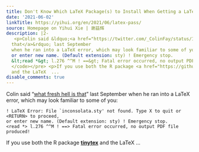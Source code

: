 ```yaml
---
title: Don't Know Which LaTeX Package(s) to Install When Getting a LaTeX Error?
date: '2021-06-02'
linkTitle: https://yihui.org/en/2021/06/latex-pass/
source: Homepage on Yihui Xie | 谢益辉
description: |2-
   <p>Colin said &ldquo;<a href="https://twitter.com/_ColinFay/status/1308061202938032138">what fresh hell is
  that</a>&rdquo; last September
  when he ran into a LaTeX error, which may look familiar to some of you:</p> <pre><code>! LaTeX Error: File `inconsolata.sty' not found. Type X to quit or &lt;RETURN&gt; to proceed,
  or enter new name. (Default extension: sty) ! Emergency stop.
  &lt;read *&gt; l.276 ^^M ! ==&gt; Fatal error occurred, no output PDF file produced!
  </code></pre> <p>If you use both the R package <a href="https://github.com/yihui/tinytex"><strong>tinytex</strong></a>
  and the LaTeX  ...
disable_comments: true
---
```

 <p>Colin said &ldquo;<a href="https://twitter.com/_ColinFay/status/1308061202938032138">what fresh hell is
that</a>&rdquo; last September
when he ran into a LaTeX error, which may look familiar to some of you:</p> <pre><code>! LaTeX Error: File `inconsolata.sty' not found. Type X to quit or &lt;RETURN&gt; to proceed,
or enter new name. (Default extension: sty) ! Emergency stop.
&lt;read *&gt; l.276 ^^M ! ==&gt; Fatal error occurred, no output PDF file produced!
</code></pre> <p>If you use both the R package <a href="https://github.com/yihui/tinytex"><strong>tinytex</strong></a>
and the LaTeX  ...